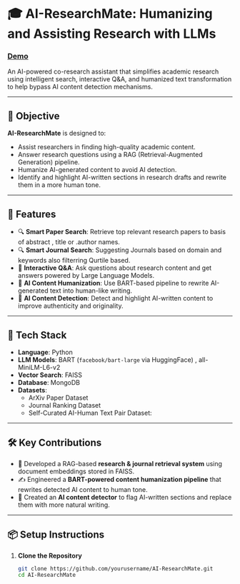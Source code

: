 # 🎓 AI-ResearchMate: Humanizing and Assisting Research with LLMs

### [Demo](#)

An AI-powered co-research assistant that simplifies academic research using intelligent search, interactive Q&A, and humanized text transformation to help bypass AI content detection mechanisms.

---

## 🚀 Objective

**AI-ResearchMate** is designed to:
- Assist researchers in finding high-quality academic content.
- Answer research questions using a RAG (Retrieval-Augmented Generation) pipeline.
- Humanize AI-generated content to avoid AI detection.
- Identify and highlight AI-written sections in research drafts and rewrite them in a more human tone.

---

## 🧠 Features

- 🔍 **Smart Paper Search**: Retrieve top relevant research papers to basis of abstract , title or .author names.
- 🔍 **Smart Journal Search**: Suggesting Journals based on domain and keywords also filterring Qurtile based.
- 💬 **Interactive Q&A**: Ask questions about research content and get answers powered by Large Language Models.
- 📝 **AI Content Humanization**: Use BART-based pipeline to rewrite AI-generated text into human-like writing.
- 🚨 **AI Content Detection**: Detect and highlight AI-written content to improve authenticity and originality.

---

## 🧰 Tech Stack

- **Language**: Python
- **LLM Models**: BART (`facebook/bart-large` via HuggingFace) , all-MiniLM-L6-v2
- **Vector Search**: FAISS
- **Database**: MongoDB
- **Datasets**: 
  - ArXiv Paper Dataset
  - Journal Ranking Dataset
  - Self-Curated AI-Human Text Pair Dataset:
---

## 🛠️ Key Contributions

- 🔧 Developed a RAG-based **research & journal retrieval system** using document embeddings stored in FAISS.
- ✍️ Engineered a **BART-powered content humanization pipeline** that rewrites detected AI content to human tone.
- 🧪 Created an **AI content detector** to flag AI-written sections and replace them with more natural writing.

---

## 📦 Setup Instructions

1. **Clone the Repository**
   ```bash
   git clone https://github.com/yourusername/AI-ResearchMate.git
   cd AI-ResearchMate
  ```

